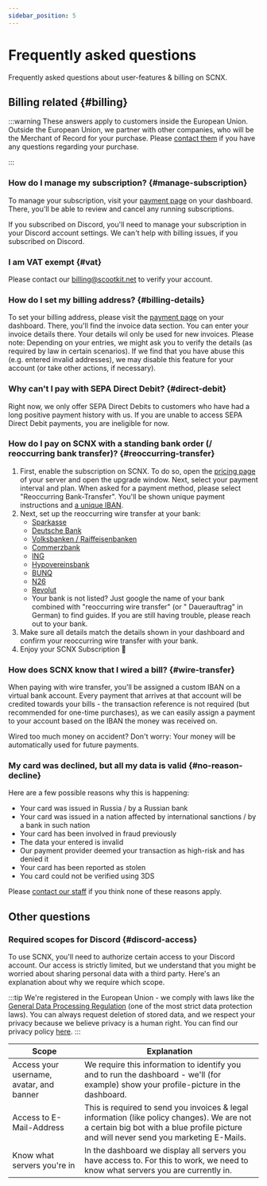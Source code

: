 ```yaml
---
sidebar_position: 5
---
```


# Frequently asked questions

Frequently asked questions about user-features & billing on SCNX.

## Billing related {#billing}

:::warning
These answers apply to customers inside the European Union. Outside the European Union, we partner with other companies,
who will be the Merchant of Record for your purchase. Please [contact them](https://corp.scootkit.com/docs/scnx/policies/authorized-resellers/) if you have any questions regarding your purchase.

:::

### How do I manage my subscription? {#manage-subscription}

To manage your subscription, visit your [payment page](https://scnx.app/user/payments) on your dashboard. There, you'll
be able to review and cancel any running subscriptions.

If you subscribed on Discord, you'll need to manage your subscription in your Discord account settings. We can't help
with billing issues, if you subscribed on Discord.

### I am VAT exempt {#vat}

Please contact our [billing@scootkit.net](mailto:billing@scootkit.net) to verify your account.

### How do I set my billing address? {#billing-details}

To set your billing address, please visit the [payment page](https://scnx.app/user/payments) on your dashboard. There,
you'll find the invoice data section. You can enter your invoice details there. Your details wil only be used for new
invoices.
Please note: Depending on your entries, we might ask you to verify the details (as required by law in certain
scenarios). If we find that you have abuse this (e.g. entered invalid addresses), we may disable this feature for your
account (or take other actions, if necessary).

### Why can't I pay with SEPA Direct Debit? {#direct-debit}

Right now, we only offer SEPA Direct Debits to customers who have had a long positive payment history with us. If you
are unable to access SEPA Direct Debit payments, you are ineligible for now.

### How do I pay on SCNX with a standing bank order (/ reoccurring bank transfer)? {#reoccurring-transfer}

1. First, enable the subscription on SCNX. To do so, open
   the [pricing page](https://scnx.app/glink?page=pricing?showUpgradeModal=true) of your server and open the upgrade
   window. Next, select your payment interval and plan. When asked for a payment method, please select "Reoccurring
   Bank-Transfer". You'll be shown unique payment instructions and [a unique IBAN](#wire-transfer).
2. Next, set up the reoccurring wire transfer at your bank:
    * [Sparkasse](https://www.sparkasse.de/pk/ratgeber/finanzglossar/dauerauftrag.html)
    * [Deutsche Bank](https://www.deutsche-bank.de/pk/shared/trxm/help-de/konten/konten-dauerauftraege.html)
    * [Volksbanken / Raiffeisenbanken](https://www.vr.de/privatkunden/unsere-produkte/was-ist-ein-girokonto/online-banking/dauerauftrag-einrichten-oder-aendern.html)
    * [Commerzbank](https://service.commerzbank.de/wie-richte-ich-einen-dauerauftrag-ein)
    * [ING](https://www.ing.de/hilfe/banking/)
    * [Hypovereinsbank](https://www.hypovereinsbank.de/hvb/kontaktwege/dauerauftrag)
    * [BUNQ](https://together.bunq.com/d/84-schedule-a-payment)
    * [N26](https://support.n26.com/de-de/zahlungen-ueberweisungen-und-abhebungen/lastschriften-und-dauerauftrage/wie-erstelle-und-verwalte-ich-dauerauftrage)
    * [Revolut](https://help.revolut.com/de-LU/help/receiving-payments/sending-money-to-an-external-bank-account/how-to-schedule-recurring-payments/business/)
    * Your bank is not listed? Just google the name of your bank combined with "reoccurring wire transfer" (or "
      Dauerauftrag" in German) to find guides. If you are still having trouble, please reach out to your bank.
3. Make sure all details match the details shown in your dashboard and confirm your reoccurring wire transfer with your
   bank.
4. Enjoy your SCNX Subscription 🚀

### How does SCNX know that I wired a bill? {#wire-transfer}

When paying with wire transfer, you'll be assigned a custom IBAN on a virtual bank account. Every payment that arrives
at that account will be credited towards your bills - the transaction reference is not required (but recommended for
one-time purchases), as we can easily assign a payment to your account based on the IBAN the money was received on.

Wired too much money on accident? Don't worry: Your money will be automatically used for future payments.

### My card was declined, but all my data is valid {#no-reason-decline}

Here are a few possible reasons why this is happening:

* Your card was issued in Russia / by a Russian bank
* Your card was issued in a nation affected by international sanctions / by a bank in such nation
* Your card has been involved in fraud previously
* The data your entered is invalid
* Our payment provider deemed your transaction as high-risk and has denied it
* Your card has been reported as stolen
* You card could not be verified using 3DS

Please [contact our staff](https://scnx.app/help) if you think none of these reasons apply.

## Other questions

### Required scopes for Discord {#discord-access}

To use SCNX, you'll need to authorize certain access to your Discord account. Our access is strictly limited, but we
understand that you might be worried about sharing personal data with a third party. Here's an explanation about why we
require which scope.

:::tip
We're registered in the European Union - we comply with laws like
the [General Data Processing Regulation](https://gdpr-info.eu/) (one of the most strict data protection laws). You can
always request deletion of stored data, and we respect your privacy because we believe privacy is a human right. You can
find our privacy policy [here](https://scootkit.net/privacy).
:::

| Scope                                    | Explanation                                                                                                                                                                          |
|------------------------------------------|--------------------------------------------------------------------------------------------------------------------------------------------------------------------------------------|
| Access your username, avatar, and banner | We require this information to identify you and to run the dashboard - we'll (for example) show your profile-picture in the dashboard.                                               |                                                                                                                                                         |
| Access to E-Mail-Address                 | This is required to send you invoices & legal information (like policy changes). We are not a certain big bot with a blue profile picture and will never send you marketing E-Mails. |
| Know what servers you're in              | In the dashboard we display all servers you have access to. For this to work, we need to know what servers you are currently in.                                                     |
